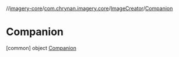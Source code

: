 //[imagery-core](../../../../index.md)/[com.chrynan.imagery.core](../../index.md)/[ImageCreator](../index.md)/[Companion](index.md)



# Companion  
 [common] object [Companion](index.md)   

